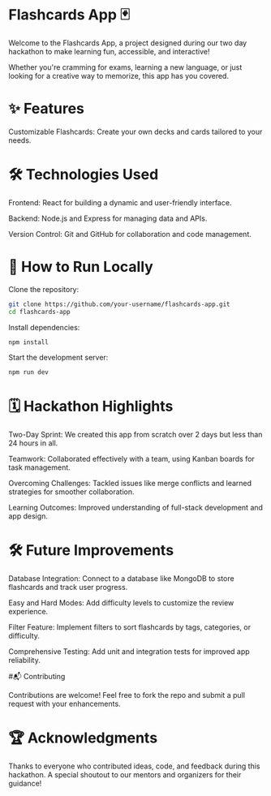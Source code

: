 # Flashcards App 🃏

Welcome to the Flashcards App, a project designed during our two day hackathon to make learning fun, accessible, and interactive!

Whether you're cramming for exams, learning a new language, or just looking for a creative way to memorize, this app has you covered.

# ✨ Features

Customizable Flashcards: Create your own decks and cards tailored to your needs.

# 🛠️ Technologies Used
Frontend: React for building a dynamic and user-friendly interface.

Backend: Node.js and Express for managing data and APIs.

Version Control: Git and GitHub for collaboration and code management.

# 🚀 How to Run Locally

Clone the repository:

```bash
git clone https://github.com/your-username/flashcards-app.git
cd flashcards-app
```
Install dependencies:

```bash
npm install
```
Start the development server:

```bash
npm run dev
```

# 🗓️ Hackathon Highlights
Two-Day Sprint: We created this app from scratch over 2 days but less than 24 hours in all.

Teamwork: Collaborated effectively with a team, using Kanban boards for task management.

Overcoming Challenges: Tackled issues like merge conflicts and learned strategies for smoother collaboration.

Learning Outcomes: Improved understanding of full-stack development and app design.

# 🛠️ Future Improvements
Database Integration: Connect to a database like MongoDB to store flashcards and track user progress.

Easy and Hard Modes: Add difficulty levels to customize the review experience.

Filter Feature: Implement filters to sort flashcards by tags, categories, or difficulty.

Comprehensive Testing: Add unit and integration tests for improved app reliability.

#📬 Contributing

Contributions are welcome! Feel free to fork the repo and submit a pull request with your enhancements.

# 🏆 Acknowledgments

Thanks to everyone who contributed ideas, code, and feedback during this hackathon. A special shoutout to our mentors and organizers for their guidance!
